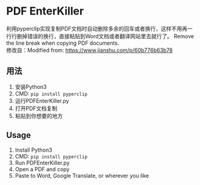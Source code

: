 # PDF EnterKiller
利用pyperclip实现复制PDF文档时自动删除多余的回车或者换行，这样不用再一行行删掉错误的换行，直接粘贴到Word文档或者翻译网站里去就行了。 
Remove the line break when copying PDF documents.  
修改自：Modified from: https://www.jianshu.com/p/60b776b63b78

## 用法
1. 安装Python3  
2. CMD: `pip install pyperclip`
3. 运行PDFEnterKiller.py  
4. 打开PDF文档复制  
5. 粘贴到你想要的地方  

## Usage
1. Install Python3  
2. CMD: `pip install pyperclip`  
3. Run PDFEnterKiller.py  
4. Open a PDF and copy  
5. Paste to Word, Google Translate, or wherever you like
